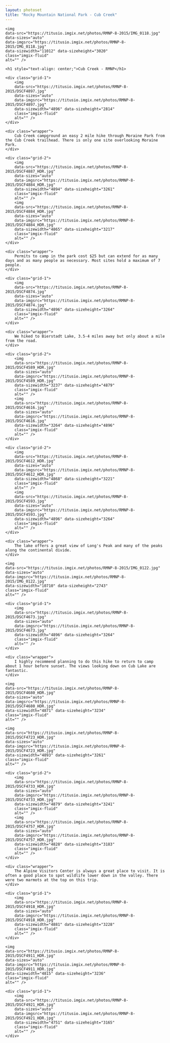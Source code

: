 ```yaml
---
layout: photoset
title: "Rocky Mountain National Park - Cub Creek"
---
```


<div>

	<img
	data-src="https://titusio.imgix.net/photos/RMNP-8-2015/IMG_0118.jpg"
	data-sizes="auto"
	data-imgsrc="https://titusio.imgix.net/photos/RMNP-8-2015/IMG_0118.jpg"
	data-sizewidth="11012" data-sizeheight="3020"
	class="imgix-fluid"
	alt="" />

	<h1 style="text-align: center;">Cub Creek - RMNP</h1>

	<div class="grid-1">
		<img
		data-src="https://titusio.imgix.net/photos/RMNP-8-2015/DSCF4897.jpg"
	    data-sizes="auto"
	    data-imgsrc="https://titusio.imgix.net/photos/RMNP-8-2015/DSCF4897.jpg"
	    data-sizewidth="4896" data-sizeheight="2814"
	    class="imgix-fluid"
	    alt="" />
	</div>

	<div class="wrapper">
		Cub Creek campground an easy 2 mile hike through Moraine Park from the Cub Creek trailhead. There is only one site overlooking Moraine Park.
	</div>

	<div class="grid-2">
		<img
		data-src="https://titusio.imgix.net/photos/RMNP-8-2015/DSCF4887_HDR.jpg"
		data-sizes="auto"
		data-imgsrc="https://titusio.imgix.net/photos/RMNP-8-2015/DSCF4884_HDR.jpg"
		data-sizewidth="4894" data-sizeheight="3261"
		class="imgix-fluid"
		alt="" />
		<img
		data-src="https://titusio.imgix.net/photos/RMNP-8-2015/DSCF4884_HDR.jpg"
		data-sizes="auto"
		data-imgsrc="https://titusio.imgix.net/photos/RMNP-8-2015/DSCF4884_HDR.jpg"
		data-sizewidth="4865" data-sizeheight="3217"
		class="imgix-fluid"
		alt="" />
	</div>	
	
	<div class="wrapper">
		Permits to camp in the park cost $25 but can extend for as many days and as many people as necessary. Most sites hold a maximum of 7 people.
	</div>

	<div class="grid-1">
		<img
		data-src="https://titusio.imgix.net/photos/RMNP-8-2015/DSCF4874.jpg"
	    data-sizes="auto"
	    data-imgsrc="https://titusio.imgix.net/photos/RMNP-8-2015/DSCF4874.jpg"
	    data-sizewidth="4896" data-sizeheight="3264"
	    class="imgix-fluid"
	    alt="" />
	</div>

	<div class="wrapper">
		We hiked to Bierstadt Lake, 3.5-4 miles away but only about a mile from the road.
	</div>

	<div class="grid-2">
		<img
		data-src="https://titusio.imgix.net/photos/RMNP-8-2015/DSCF4589_HDR.jpg"
	    data-sizes="auto"
	    data-imgsrc="https://titusio.imgix.net/photos/RMNP-8-2015/DSCF4589_HDR.jpg"
	    data-sizewidth="3237" data-sizeheight="4879"
	    class="imgix-fluid"
	    alt="" />
	    <img
		data-src="https://titusio.imgix.net/photos/RMNP-8-2015/DSCF4616.jpg"
	    data-sizes="auto"
	    data-imgsrc="https://titusio.imgix.net/photos/RMNP-8-2015/DSCF4616.jpg"
	    data-sizewidth="3264" data-sizeheight="4896"
	    class="imgix-fluid"
	    alt="" />
	</div>

	<div class="grid-2">
		<img
		data-src="https://titusio.imgix.net/photos/RMNP-8-2015/DSCF4612_HDR.jpg"
	    data-sizes="auto"
	    data-imgsrc="https://titusio.imgix.net/photos/RMNP-8-2015/DSCF4612_HDR.jpg"
	    data-sizewidth="4868" data-sizeheight="3221"
	    class="imgix-fluid"
	    alt="" />
	    <img
		data-src="https://titusio.imgix.net/photos/RMNP-8-2015/DSCF4593.jpg"
	    data-sizes="auto"
	    data-imgsrc="https://titusio.imgix.net/photos/RMNP-8-2015/DSCF4593.jpg"
	    data-sizewidth="4896" data-sizeheight="3264"
	    class="imgix-fluid"
	    alt="" />
	</div>
		
	<div class="wrapper">
		The lake offers a great view of Long's Peak and many of the peaks along the continental divide.
	</div>

	<img
	data-src="https://titusio.imgix.net/photos/RMNP-8-2015/IMG_0122.jpg"
	data-sizes="auto"
	data-imgsrc="https://titusio.imgix.net/photos/RMNP-8-2015/IMG_0122.jpg"
	data-sizewidth="10710" data-sizeheight="2743"
	class="imgix-fluid"
	alt="" />

	<div class="grid-1">
		<img
		data-src="https://titusio.imgix.net/photos/RMNP-8-2015/DSCF4673.jpg"
	    data-sizes="auto"
	    data-imgsrc="https://titusio.imgix.net/photos/RMNP-8-2015/DSCF4673.jpg"
	    data-sizewidth="4896" data-sizeheight="3264"
	    class="imgix-fluid"
	    alt="" />
	</div>

	<div class="wrapper">
		I highly recommend planning to do this hike to return to camp about 1 hour before sunset. The views looking down on Cub Lake are fantastic.
	</div>

	<img
	data-src="https://titusio.imgix.net/photos/RMNP-8-2015/DSCF4680_HDR.jpg"
	data-sizes="auto"
	data-imgsrc="https://titusio.imgix.net/photos/RMNP-8-2015/DSCF4680_HDR.jpg"
	data-sizewidth="4871" data-sizeheight="3234"
	class="imgix-fluid"
	alt="" />

	<img
	data-src="https://titusio.imgix.net/photos/RMNP-8-2015/DSCF4723_HDR.jpg"
	data-sizes="auto"
	data-imgsrc="https://titusio.imgix.net/photos/RMNP-8-2015/DSCF4723_HDR.jpg"
	data-sizewidth="4893" data-sizeheight="3261"
	class="imgix-fluid"
	alt="" />

	<div class="grid-2">
		<img
		data-src="https://titusio.imgix.net/photos/RMNP-8-2015/DSCF4733_HDR.jpg"
	    data-sizes="auto"
	    data-imgsrc="https://titusio.imgix.net/photos/RMNP-8-2015/DSCF4733_HDR.jpg"
	    data-sizewidth="4879" data-sizeheight="3241"
	    class="imgix-fluid"
	    alt="" />
	    <img
		data-src="https://titusio.imgix.net/photos/RMNP-8-2015/DSCF4757_HDR.jpg"
	    data-sizes="auto"
	    data-imgsrc="https://titusio.imgix.net/photos/RMNP-8-2015/DSCF4757_HDR.jpg"
	    data-sizewidth="4828" data-sizeheight="3183"
	    class="imgix-fluid"
	    alt="" />
	</div>

	<div class="wrapper">
		The Alpine Visitors Center is always a great place to visit. It is often a good place to spot wildlife lower down in the valley. There were two marmots at the top on this trip.
	</div>

	<div class="grid-1">
		<img
		data-src="https://titusio.imgix.net/photos/RMNP-8-2015/DSCF4918_HDR.jpg"
	    data-sizes="auto"
	    data-imgsrc="https://titusio.imgix.net/photos/RMNP-8-2015/DSCF4918_HDR.jpg"
	    data-sizewidth="4881" data-sizeheight="3228"
	    class="imgix-fluid"
	    alt="" />
	</div>

	<img
	data-src="https://titusio.imgix.net/photos/RMNP-8-2015/DSCF4911_HDR.jpg"
	data-sizes="auto"
	data-imgsrc="https://titusio.imgix.net/photos/RMNP-8-2015/DSCF4911_HDR.jpg"
	data-sizewidth="4815" data-sizeheight="3236"
	class="imgix-fluid"
	alt="" />

	<div class="grid-1">
		<img
		data-src="https://titusio.imgix.net/photos/RMNP-8-2015/DSCF4921_HDR.jpg"
	    data-sizes="auto"
	    data-imgsrc="https://titusio.imgix.net/photos/RMNP-8-2015/DSCF4921_HDR.jpg"
	    data-sizewidth="4751" data-sizeheight="3165"
	    class="imgix-fluid"
	    alt="" />
	</div>

</div>
